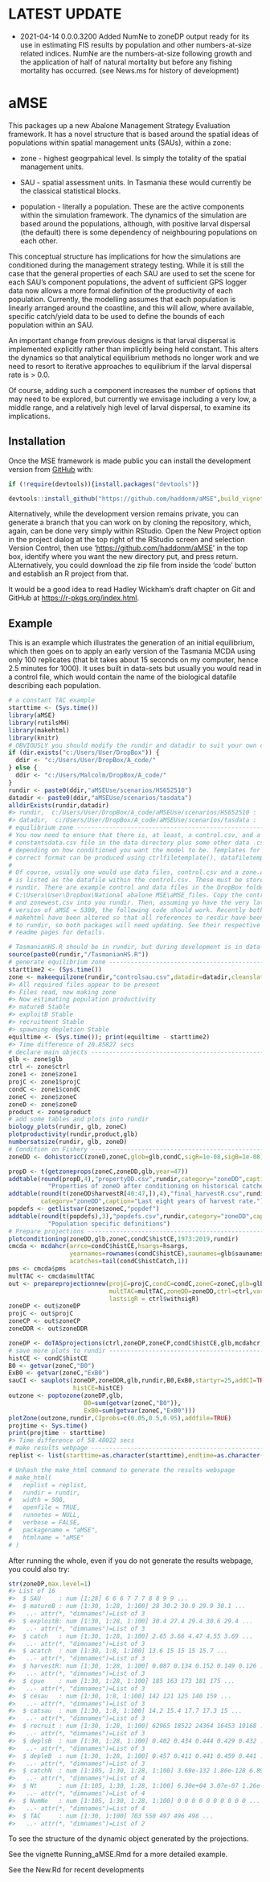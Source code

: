 
<!-- README.md is generated from README.Rmd. Please edit that file -->

# LATEST UPDATE

  - 2021-04-14 0.0.0.3200 Added NumNe to zoneDP output ready for its use
    in estimating FIS results by population and other numbers-at-size
    related indices. NumNe are the numbers-at-size following growth and
    the application of half of natural mortality but before any fishing
    mortality has occurred. (see News.ms for history of development)

# aMSE

<!-- badges: start -->

<!-- badges: end -->

This packages up a new Abalone Management Strategy Evaluation framework.
It has a novel structure that is based around the spatial ideas of
populations within spatial management units (SAUs), within a zone:

  - zone - highest geogrpahical level. Is simply the totality of the
    spatial management units.

  - SAU - spatial assessment units. In Tasmania these would currently be
    the classical statistical blocks.

  - population - literally a population. These are the active components
    within the simulation framework. The dynamics of the simulation are
    based around the populations, although, with positive larval
    dispersal (the default) there is some dependency of neighbouring
    populations on each other.

This conceptual structure has implications for how the simulations are
conditioned during the management strategy testing. While it is still
the case that the general properties of each SAU are used to set the
scene for each SAU’s component populations, the advent of sufficient GPS
logger data now allows a more formal definition of the productivity of
each population. Currently, the modelling assumes that each population
is linearly arranged around the coastline, and this will allow, where
available, specific catch/yield data to be used to define the bounds of
each population within an SAU.

An important change from previous designs is that larval dispersal is
implemented explicitly rather than implicitly being held constant. This
alters the dynamics so that analytical equilibrium methods no longer
work and we need to resort to iterative approaches to equilibrium if the
larval dispersal rate is \> 0.0.

Of course, adding such a component increases the number of options that
may need to be explored, but currently we envisage including a very low,
a middle range, and a relatively high level of larval dispersal, to
examine its implications.

## Installation

Once the MSE framework is made public you can install the development
version from [GitHub](https://github.com/haddonm/aMSE) with:

``` r
if (!require(devtools)){install.packages("devtools")} 

devtools::install_github("https://github.com/haddonm/aMSE",build_vignettes = TRUE)
```

Alternatively, while the development version remains private, you can
generate a branch that you can work on by cloning the repository, which,
again, can be done very simply within RStudio. Open the New Project
option in the project dialog at the top right of the RStudio screen and
selection Version Control, then use ‘<https://github.com/haddonm/aMSE>’
in the top box, identify where you want the new directory put, and press
return. ALternatively, you could download the zip file from inside the
‘code’ button and establish an R project from that.

It would be a good idea to read Hadley Wickham’s draft chapter on Git
and GitHub at <https://r-pkgs.org/index.html>.

## Example

This is an example which illustrates the generation of an initial
equilibrium, which then goes on to apply an early version of the
Tasmania MCDA using only 100 replicates (that bit takes about 15 seconds
on my computer, hence 2.5 minutes for 1000). It uses built in data-sets
but usually you would read in a control file, which would contain the
name of the biological datafile describing each population.

``` r
# a constant TAC example
starttime <- (Sys.time())
library(aMSE)
library(rutilsMH)
library(makehtml)
library(knitr)
# OBVIOUSLY you should modify the rundir and datadir to suit your own computer
if (dir.exists("c:/Users/User/DropBox")) {
  ddir <- "c:/Users/User/DropBox/A_code/"
} else {
  ddir <- "c:/Users/Malcolm/DropBox/A_code/"
}
rundir <- paste0(ddir,"aMSEUse/scenarios/HS652510")
datadir <- paste0(ddir,"aMSEUse/scenarios/tasdata")
alldirExists(rundir,datadir)
#> rundir,  c:/Users/User/DropBox/A_code/aMSEUse/scenarios/HS652510 :  exists  
#> datadir,  c:/Users/User/DropBox/A_code/aMSEUse/scenarios/tasdata :  exists
# equilibrium zone -------------------------------------------------------------
# You now need to ensure that there is, at least, a control.csv, and a 
# constantsdata.csv file in the data directory plus some other data .csv files
# depending on how conditioned you want the model to be. Templates for the
# correct format can be produced using ctrlfiletemplate(), datafiletemplate().
# 
# Of course, usually one would use data files, control.csv and a zone.csv, which
# is listed as the datafile within the control.csv. These must be stored in 
# rundir. There are example control and data files in the DropBox folder:
# C:\Users\User\Dropbox\National abalone MSE\aMSE_files. Copy the control2.csv
# and zonewest.csv into you rundir. Then, assuming yo have the very latest
# version of aMSE = 5300, the following code should work. Recently both aMSE and
# makehtml have been altered so that all references to resdir have been changed
# to rundir, so both packages will need updating. See their respective GitHub
# readme pages for details.

# TasmanianHS.R should be in rundir, but during development is in data-raw
source(paste0(rundir,"/TasmanianHS.R"))
# generate equilibrium zone ----------------------------------------------------
starttime2 <- (Sys.time())
zone <- makeequilzone(rundir,"controlsau.csv",datadir=datadir,cleanslate = TRUE)
#> All required files appear to be present 
#> Files read, now making zone 
#> Now estimating population productivity 
#> matureB Stable 
#> exploitB Stable 
#> recruitment Stable 
#> spawning depletion Stable
equiltime <- (Sys.time()); print(equiltime - starttime2)
#> Time difference of 20.85827 secs
# declare main objects ---------------------------------------------------------
glb <- zone$glb
ctrl <- zone$ctrl
zone1 <- zone$zone1
projC <- zone1$projC
condC <- zone1$condC
zoneC <- zone$zoneC
zoneD <- zone$zoneD
product <- zone$product
# add some tables and plots into rundir
biology_plots(rundir, glb, zoneC)
plotproductivity(rundir,product,glb)
numbersatsize(rundir, glb, zoneD)
# Condition on Fishery ---------------------------------------------------------
zoneDD <- dohistoricC(zoneD,zoneC,glob=glb,condC,sigR=1e-08,sigB=1e-08)

propD <- t(getzoneprops(zoneC,zoneDD,glb,year=47))
addtable(round(propD,4),"propertyDD.csv",rundir,category="zoneDD",caption=
           "Properties of zoneD after conditioning on historical catches.")
addtable(round(t(zoneDD$harvestR[40:47,]),4),"final_harvestR.csv",rundir,
         category="zoneDD",caption="Last eight years of harvest rate.")
popdefs <- getlistvar(zone$zoneC,"popdef")
addtable(round(t(popdefs),3),"popdefs.csv",rundir,category="zoneDD",caption=
           "Population specific definitions")
# Prepare projections ----------------------------------------------------------
plotconditioning(zoneDD,glb,zoneC,condC$histCE,1973:2019,rundir)
cmcda <- mcdahcr(arrce=condC$histCE,hsargs=hsargs,
                 yearnames=rownames(condC$histCE),saunames=glb$saunames,
                 acatches=tail(condC$histCatch,1))
pms <- cmcda$pms
multTAC <- cmcda$multTAC
out <- prepareprojectionnew(projC=projC,condC=condC,zoneC=zoneC,glb=glb,
                            multTAC=multTAC,zoneDD=zoneDD,ctrl=ctrl,varyrs=7,
                            lastsigR = ctrl$withsigR)
zoneDP <- out$zoneDP
projC <- out$projC
zoneCP <- out$zoneCP
zoneDDR <- out$zoneDDR

zoneDP <- doTASprojections(ctrl,zoneDP,zoneCP,condC$histCE,glb,mcdahcr,hsargs)
# save more plots to rundir ----------------------------------------------------
histCE <- condC$histCE
B0 <- getvar(zoneC,"B0")
ExB0 <- getvar(zoneC,"ExB0")
sauCI <- sauplots(zoneDP,zoneDDR,glb,rundir,B0,ExB0,startyr=25,addCI=TRUE,
                  histCE=histCE)
outzone <- poptozone(zoneDP,glb,
                     B0=sum(getvar(zoneC,"B0")),
                     ExB0=sum(getvar(zoneC,"ExB0")))
plotZone(outzone,rundir,CIprobs=c(0.05,0.5,0.95),addfile=TRUE)
projtime <- Sys.time()
print(projtime - starttime)
#> Time difference of 58.48022 secs
# make results webpage ---------------------------------------------------------
replist <- list(starttime=as.character(starttime),endtime=as.character(projtime))

# Unhash the make_html command to generate the results webspage
# make_html(
#   replist = replist,
#   rundir = rundir,
#   width = 500,
#   openfile = TRUE,
#   runnotes = NULL,
#   verbose = FALSE,
#   packagename = "aMSE",
#   htmlname = "aMSE"
# )
```

After running the whole, even if you do not generate the results
webpage, you could also try:

``` r
str(zoneDP,max.level=1)
#> List of 16
#>  $ SAU     : num [1:28] 6 6 6 7 7 7 8 8 9 9 ...
#>  $ matureB : num [1:30, 1:28, 1:100] 28 30.2 30.9 29.9 30.1 ...
#>   ..- attr(*, "dimnames")=List of 3
#>  $ exploitB: num [1:30, 1:28, 1:100] 30.4 27.4 29.4 30.6 29.4 ...
#>   ..- attr(*, "dimnames")=List of 3
#>  $ catch   : num [1:30, 1:28, 1:100] 2.65 3.66 4.47 4.55 3.69 ...
#>   ..- attr(*, "dimnames")=List of 3
#>  $ acatch  : num [1:30, 1:8, 1:100] 13.6 15 15 15 15.7 ...
#>   ..- attr(*, "dimnames")=List of 3
#>  $ harvestR: num [1:30, 1:28, 1:100] 0.087 0.134 0.152 0.149 0.126 ...
#>   ..- attr(*, "dimnames")=List of 3
#>  $ cpue    : num [1:30, 1:28, 1:100] 185 163 173 181 175 ...
#>   ..- attr(*, "dimnames")=List of 3
#>  $ cesau   : num [1:30, 1:8, 1:100] 142 121 125 140 159 ...
#>   ..- attr(*, "dimnames")=List of 3
#>  $ catsau  : num [1:30, 1:8, 1:100] 14.2 15.4 17.7 17.3 15 ...
#>   ..- attr(*, "dimnames")=List of 3
#>  $ recruit : num [1:30, 1:28, 1:100] 62965 18522 24364 16453 19168 ...
#>   ..- attr(*, "dimnames")=List of 3
#>  $ deplsB  : num [1:30, 1:28, 1:100] 0.402 0.434 0.444 0.429 0.432 ...
#>   ..- attr(*, "dimnames")=List of 3
#>  $ depleB  : num [1:30, 1:28, 1:100] 0.457 0.411 0.441 0.459 0.441 ...
#>   ..- attr(*, "dimnames")=List of 3
#>  $ catchN  : num [1:105, 1:30, 1:28, 1:100] 3.69e-132 1.86e-128 6.89e-125 1.85e-121 3.61e-118 ...
#>   ..- attr(*, "dimnames")=List of 4
#>  $ Nt      : num [1:105, 1:30, 1:28, 1:100] 6.30e+04 3.07e-07 1.26e-05 3.74e-04 8.07e-03 ...
#>   ..- attr(*, "dimnames")=List of 4
#>  $ NumNe   : num [1:105, 1:30, 1:28, 1:100] 0 0 0 0 0 0 0 0 0 0 ...
#>   ..- attr(*, "dimnames")=List of 4
#>  $ TAC     : num [1:30, 1:100] 703 550 497 496 498 ...
#>   ..- attr(*, "dimnames")=List of 2
```

To see the structure of the dynamic object generated by the projections.

See the vignette Running\_aMSE.Rmd for a more detailed example.

See the New.Rd for recent developments
